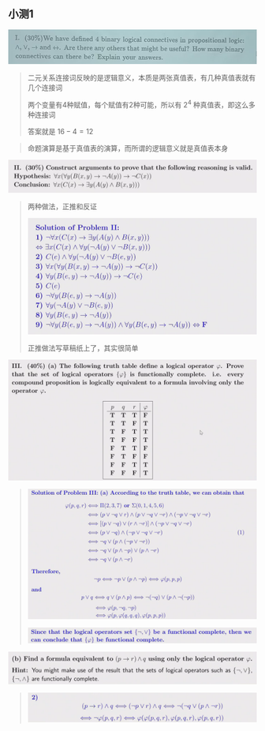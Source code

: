 ## 小测1

![image-20240603095849113](https://raw.githubusercontent.com/RimLutienpeist/image-hosting/main/image-20240603095849113.png)

> 二元关系连接词反映的是逻辑意义，本质是两张真值表，有几种真值表就有几个连接词
>
> 两个变量有4种赋值，每个赋值有2种可能，所以有 $2^4$ 种真值表，即这么多种连接词
>
> 答案就是 $16-4=12$

> 命题演算是基于真值表的演算，而所谓的逻辑意义就是真值表本身

![image-20240603094357233](https://raw.githubusercontent.com/RimLutienpeist/image-hosting/main/image-20240603094357233.png)

> 两种做法，正推和反证
>
> ![image-20240603100733085](https://raw.githubusercontent.com/RimLutienpeist/image-hosting/main/image-20240603100733085.png)
>
> 正推做法写草稿纸上了，其实很简单

![image-20240603095052942](https://raw.githubusercontent.com/RimLutienpeist/image-hosting/main/image-20240603095052942.png)

> ![image-20240603101145404](https://raw.githubusercontent.com/RimLutienpeist/image-hosting/main/image-20240603101145404.png)
>
> ![image-20240603101201920](https://raw.githubusercontent.com/RimLutienpeist/image-hosting/main/image-20240603101201920.png)

![image-20240603095107759](https://raw.githubusercontent.com/RimLutienpeist/image-hosting/main/image-20240603095107759.png)

> ![image-20240603101319817](https://raw.githubusercontent.com/RimLutienpeist/image-hosting/main/image-20240603101319817.png)

